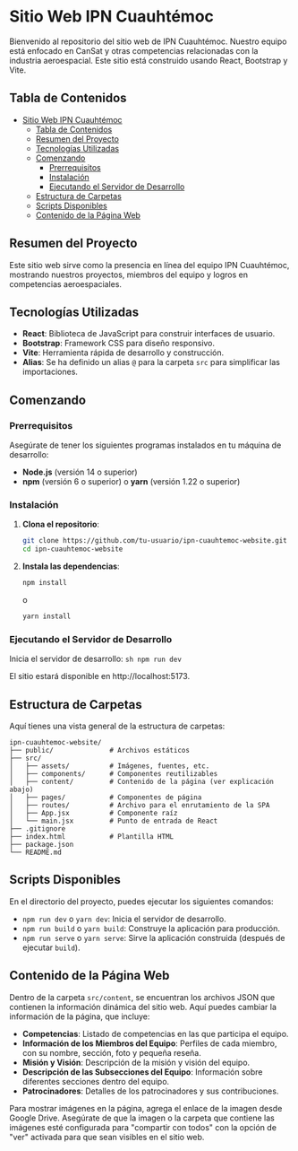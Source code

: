 
# Sitio Web IPN Cuauhtémoc

Bienvenido al repositorio del sitio web de IPN Cuauhtémoc. Nuestro equipo está enfocado en CanSat y otras competencias relacionadas con la industria aeroespacial. Este sitio está construido usando React, Bootstrap y Vite.

## Tabla de Contenidos

- [Sitio Web IPN Cuauhtémoc](#sitio-web-ipn-cuauhtémoc)
  - [Tabla de Contenidos](#tabla-de-contenidos)
  - [Resumen del Proyecto](#resumen-del-proyecto)
  - [Tecnologías Utilizadas](#tecnologías-utilizadas)
  - [Comenzando](#comenzando)
    - [Prerrequisitos](#prerrequisitos)
    - [Instalación](#instalación)
    - [Ejecutando el Servidor de Desarrollo](#ejecutando-el-servidor-de-desarrollo)
  - [Estructura de Carpetas](#estructura-de-carpetas)
  - [Scripts Disponibles](#scripts-disponibles)
  - [Contenido de la Página Web](#contenido-de-la-página-web)

## Resumen del Proyecto

Este sitio web sirve como la presencia en línea del equipo IPN Cuauhtémoc, mostrando nuestros proyectos, miembros del equipo y logros en competencias aeroespaciales.

## Tecnologías Utilizadas

- **React**: Biblioteca de JavaScript para construir interfaces de usuario.
- **Bootstrap**: Framework CSS para diseño responsivo.
- **Vite**: Herramienta rápida de desarrollo y construcción.
- **Alias**: Se ha definido un alias `@` para la carpeta `src` para simplificar las importaciones.

## Comenzando

### Prerrequisitos

Asegúrate de tener los siguientes programas instalados en tu máquina de desarrollo:

- **Node.js** (versión 14 o superior)
- **npm** (versión 6 o superior) o **yarn** (versión 1.22 o superior)

### Instalación

1. **Clona el repositorio**:
    ```sh
    git clone https://github.com/tu-usuario/ipn-cuauhtemoc-website.git
    cd ipn-cuauhtemoc-website
    ```

2. **Instala las dependencias**:
    ```sh
    npm install
    ```
    o
    ```sh
    yarn install
    ```

### Ejecutando el Servidor de Desarrollo

Inicia el servidor de desarrollo:
    ```sh
    npm run dev
    ```

El sitio estará disponible en http://localhost:5173.

## Estructura de Carpetas

Aquí tienes una vista general de la estructura de carpetas:

```plaintext
ipn-cuauhtemoc-website/
├── public/              # Archivos estáticos
├── src/
│   ├── assets/          # Imágenes, fuentes, etc.
│   ├── components/      # Componentes reutilizables
│   ├── content/         # Contenido de la página (ver explicación abajo)
│   ├── pages/           # Componentes de página
│   ├── routes/          # Archivo para el enrutamiento de la SPA
│   ├── App.jsx          # Componente raíz
│   └── main.jsx         # Punto de entrada de React
├── .gitignore
├── index.html           # Plantilla HTML
├── package.json
└── README.md
```

## Scripts Disponibles

En el directorio del proyecto, puedes ejecutar los siguientes comandos:

- `npm run dev` o `yarn dev`: Inicia el servidor de desarrollo.
- `npm run build` o `yarn build`: Construye la aplicación para producción.
- `npm run serve` o `yarn serve`: Sirve la aplicación construida (después de ejecutar `build`).

## Contenido de la Página Web

Dentro de la carpeta `src/content`, se encuentran los archivos JSON que contienen la información dinámica del sitio web. Aquí puedes cambiar la información de la página, que incluye:

- **Competencias**: Listado de competencias en las que participa el equipo.
- **Información de los Miembros del Equipo**: Perfiles de cada miembro, con su nombre, sección, foto y pequeña reseña.
- **Misión y Visión**: Descripción de la misión y visión del equipo.
- **Descripción de las Subsecciones del Equipo**: Información sobre diferentes secciones dentro del equipo.
- **Patrocinadores**: Detalles de los patrocinadores y sus contribuciones.

Para mostrar imágenes en la página, agrega el enlace de la imagen desde Google Drive. Asegúrate de que la imagen o la carpeta que contiene las imágenes esté configurada para "compartir con todos" con la opción de "ver" activada para que sean visibles en el sitio web.
